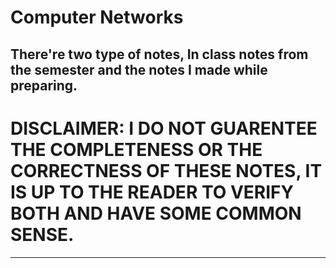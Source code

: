 # Computer Networks

There're two type of notes, In class notes from the semester and the notes I made while preparing.
-------
# DISCLAIMER: I DO NOT GUARENTEE THE COMPLETENESS OR THE CORRECTNESS OF THESE NOTES, IT IS UP TO THE READER TO VERIFY BOTH AND HAVE SOME COMMON SENSE.
-------
